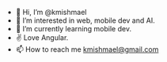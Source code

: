 - 👋 Hi, I’m @kmishmael
- 👀 I’m interested in web, mobile dev and AI.
- 🌱 I’m currently learning mobile dev.
- ✌️ Love Angular.
- 📫 How to reach me kmishmael@gmail.com

<!---
kmishmael/kmishmael is a ✨ special ✨ repository because its `README.md` (this file) appears on your GitHub profile.
You can click the Preview link to take a look at your changes.
--->
